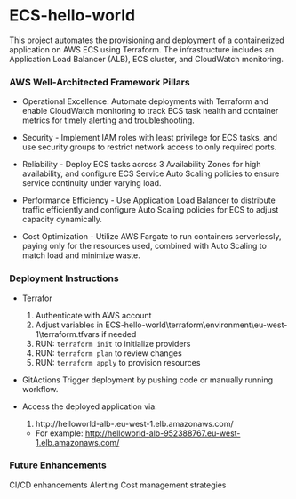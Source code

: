 # ECS-hello-world

This project automates the provisioning and deployment of a containerized application on AWS ECS using Terraform. The infrastructure includes an Application Load Balancer (ALB), ECS cluster, and CloudWatch monitoring.

### AWS Well-Architected Framework Pillars

* Operational Excellence: Automate deployments with Terraform and enable CloudWatch monitoring to track ECS task health and container metrics for timely alerting and troubleshooting.

* Security - Implement IAM roles with least privilege for ECS tasks, and use security groups to restrict network access to only required ports.

* Reliability - Deploy ECS tasks across 3 Availability Zones for high availability, and configure ECS Service Auto Scaling policies to ensure service continuity under varying load.

* Performance Efficiency - Use Application Load Balancer to distribute traffic efficiently and configure Auto Scaling policies for ECS to adjust capacity dynamically.

* Cost Optimization - Utilize AWS Fargate to run containers serverlessly, paying only for the resources used, combined with Auto Scaling to match load and minimize waste.

### Deployment Instructions

* Terrafor
    1. Authenticate with AWS account
    1. Adjust variables in ECS-hello-world\terraform\environment\eu-west-1\terraform.tfvars if needed
    1. RUN: `terraform init` to initialize providers
    1. RUN: `terraform plan`  to review changes
    1. RUN: `terraform apply` to provision resources

* GitActions
    Trigger deployment by pushing code or manually running workflow.

* Access the deployed application via:
    1.  http://helloworld-alb-<lb-id>.eu-west-1.elb.amazonaws.com/
    * For example: http://helloworld-alb-952388767.eu-west-1.elb.amazonaws.com/

### Future Enhancements
CI/CD enhancements
Alerting
Cost management strategies